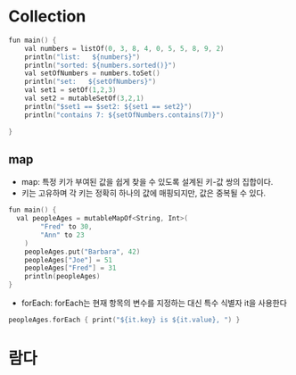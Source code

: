 # Collection

```c
fun main() {
    val numbers = listOf(0, 3, 8, 4, 0, 5, 5, 8, 9, 2)
    println("list:   ${numbers}")
    println("sorted: ${numbers.sorted()}")
    val setOfNumbers = numbers.toSet()
    println("set:	${setOfNumbers}")
    val set1 = setOf(1,2,3)
	val set2 = mutableSetOf(3,2,1)
    println("$set1 == $set2: ${set1 == set2}")
    println("contains 7: ${setOfNumbers.contains(7)}")
    
}
```

## map

- map:  특정 키가 부여된 값을 쉽게 찾을 수 있도록 설계된 키-값 쌍의 집합이다.
- 키는 고유하며 각 키는 정확히 하나의 값에 매핑되지만, 값은 중복될 수 있다.

```c
fun main() {
  val peopleAges = mutableMapOf<String, Int>(
        "Fred" to 30,
        "Ann" to 23
    )
    peopleAges.put("Barbara", 42)
    peopleAges["Joe"] = 51
    peopleAges["Fred"] = 31
    println(peopleAges)
}
```

- forEach: forEach는 현재 항목의 변수를 지정하는 대신 특수 식별자 it을 사용한다
```c
peopleAges.forEach { print("${it.key} is ${it.value}, ") }
```

# 람다
